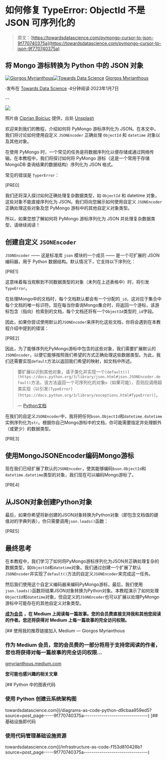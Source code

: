 # 如何修复 TypeError: ObjectId 不是 JSON 可序列化的

> 原文：[https://towardsdatascience.com/pymongo-cursor-to-json-9f770740375a](https://towardsdatascience.com/pymongo-cursor-to-json-9f770740375a)

## 将 Mongo 游标转换为 Python 中的 JSON 对象

[](https://gmyrianthous.medium.com/?source=post_page-----9f770740375a--------------------------------)[![Giorgos Myrianthous](../Images/ff4b116e4fb9a095ce45eb064fde5af3.png)](https://gmyrianthous.medium.com/?source=post_page-----9f770740375a--------------------------------)[](https://towardsdatascience.com/?source=post_page-----9f770740375a--------------------------------)[![Towards Data Science](../Images/a6ff2676ffcc0c7aad8aaf1d79379785.png)](https://towardsdatascience.com/?source=post_page-----9f770740375a--------------------------------) [Giorgos Myrianthous](https://gmyrianthous.medium.com/?source=post_page-----9f770740375a--------------------------------)

·发布在 [Towards Data Science](https://towardsdatascience.com/?source=post_page-----9f770740375a--------------------------------) ·4分钟阅读·2023年1月7日

--

![](../Images/eaab2de46fd1a4afdef1ebe34e4c49af.png)

照片由 [Ciprian Boiciuc](https://unsplash.com/@ciprian?utm_source=unsplash&utm_medium=referral&utm_content=creditCopyText) 提供，出处 [Unsplash](https://unsplash.com/photos/TrNSWatUW5g?utm_source=unsplash&utm_medium=referral&utm_content=creditCopyText)

欢迎来到我们的教程，介绍如何将 PyMongo 游标序列化为 JSON。在本文中，我们将讨论如何使用自定义 `JSONEncoder` 正确处理 `ObjectId` 和 `datetime` 对象以及其他对象。

在使用 PyMongo 时，一个常见的任务是将数据序列化以便存储或通过网络传输。在本教程中，我们将探讨如何将 PyMongo 游标（这是一个常用于存储 MongoDB 查询结果的数据结构）序列化为 JSON 格式。

常见的错误是 `TyperError`：

[PRE0]

我们还将深入探讨如何正确处理复杂数据类型，如 `ObjectId` 和 datetime 对象，这些对象不能直接序列化为 JSON。我们将向您展示如何使用自定义 `JSONEncoder` 正确处理这些对象及您 PyMongo 游标中的其他自定义对象类型。

所以，如果您想了解如何将 PyMongo 游标序列化为 JSON 并处理复杂数据类型，请继续阅读！

## 创建自定义 `JSONEncoder`

`JSONEncoder` —— 这是标准库 `json` 模块的一个成员 —— 是一个可扩展的 JSON 编码器，用于 Python 数据结构。默认情况下，它支持以下序列化：

[PRE1]

这意味着每当观察到不同数据类型的对象（未列在上述表格中）时，将引发 `TypeError`。

在处理Mongo中的文档时，每个文档默认都会有一个分配的`_id`，这对应于集合中每个文档的唯一标识符。现在每当你查询Mongo集合时，将返回一个游标，该游标包含（指向）检索到的文档，每个文档还将有一个`ObjectId`类型的`_id`字段。

因此，如果你尝试使用默认的`JSONEncoder`来序列化这些文档，你将会遇到在本教程介绍中提到的错误：

[PRE2]

因此，为了能够序列化PyMongo游标中包含的这些对象，我们需要扩展默认的`JSONEncoder`，以便它能够按照我们希望的方式正确处理这些数据类型。为此，我们还需要实现`default`方法以返回我们希望的映射，如文档中所述。

> 要扩展以识别其他对象，请子类化并实现一个`[default()](https://docs.python.org/3/library/json.html#json.JSONEncoder.default)`方法，该方法返回一个可序列化的对象`o`（如果可能），否则应调用超类实现（以引发`[TypeError](https://docs.python.org/3/library/exceptions.html#TypeError)`）。
> 
> — [Python文档](https://docs.python.org/3/library/json.html#json.JSONEncoder)

在我们的自定义`JSONEncoder`中，我将把任何`bson.ObjectId`和`datetime.datetime`实例序列化为`str`。根据你自己Mongo游标中的文档，你可能需要指定并处理额外（或更少）的数据类型。

[PRE3]

## 使用MongoJSONEncoder编码Mongo游标

现在我们已经扩展了默认的`JSONEncoder`，使其能够编码`bson.ObjectId`和`datetime.datetime`类型的对象，我们现在可以编码Mongo游标了。

[PRE4]

## 从JSON对象创建Python对象

最后，如果你希望将新创建的JSON对象转换为Python对象（即包含文档值的键值对的字典列表），你只需要调用`json.loads()`函数：

[PRE5]

## 最终思考

在本教程中，我们学习了如何将PyMongo游标序列化为JSON并正确处理复杂的数据类型，如`ObjectId`和`datetime`对象。我们通过创建一个扩展了默认`JSONEncoder`并实现了`default()`方法的自定义`JSONEncoder`来完成这一任务。

然后我们使用这个自定义编码器来编码PyMongo游标，最后，我们使用`json.loads()`函数将结果JSON对象转换为Python对象。本教程演示了如何处理`ObjectId`和`datetime`对象，但自定义的`JSONEncoder`也可以扩展以处理PyMongo游标中可能存在的其他自定义对象类型。

[**成为会员**](https://gmyrianthous.medium.com/membership) **，在 Medium 上阅读每一篇故事。您的会员费直接支持我和其他您阅读的作者。您还将获得对 Medium 上每一篇故事的完全访问权限。**

[](https://gmyrianthous.medium.com/membership?source=post_page-----9f770740375a--------------------------------) [## 使用我的推荐链接加入 Medium — Giorgos Myrianthous

### 作为 Medium 会员，您的会员费的一部分将用于支持您阅读的作者，您也将获得对每一篇故事的完全访问权限…

[gmyrianthous.medium.com](https://gmyrianthous.medium.com/membership?source=post_page-----9f770740375a--------------------------------)

**您可能也感兴趣的相关文章**

[](/diagrams-as-code-python-d9cbaa959ed5?source=post_page-----9f770740375a--------------------------------) [## Python 中的图表代码

### 使用 Python 创建云系统架构图

towardsdatascience.com](/diagrams-as-code-python-d9cbaa959ed5?source=post_page-----9f770740375a--------------------------------) [](/infrastructure-as-code-f153d810428b?source=post_page-----9f770740375a--------------------------------) [## 基础设施即代码

### 使用代码管理基础设施资源

towardsdatascience.com](/infrastructure-as-code-f153d810428b?source=post_page-----9f770740375a--------------------------------)
